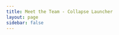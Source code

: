 ```yaml
---
title: Meet the Team - Collapse Launcher
layout: page
sidebar: false
---
```

<script setup>
    import teamPage from './scripts/team.vue';
    document.title = "Meet the Team | Collapse Launcher";
</script>

<teamPage />